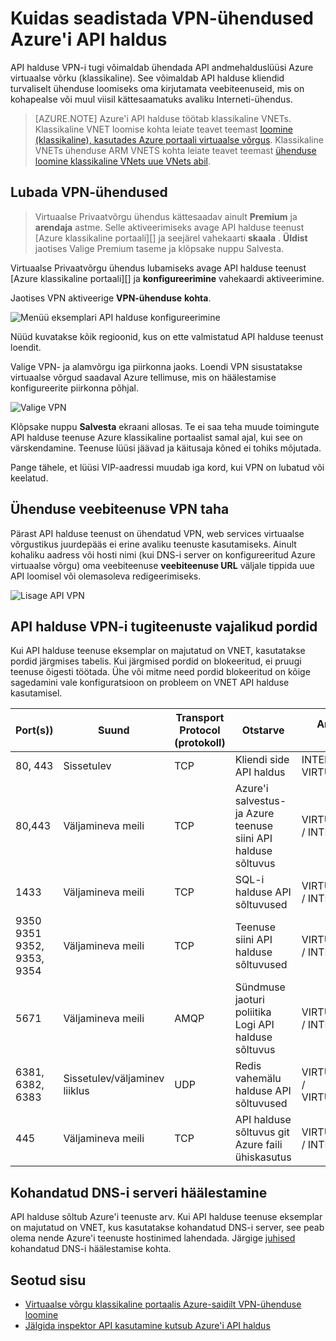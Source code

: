 <properties
    pageTitle="Kuidas seadistada VPN-ühendused Azure'i API haldus"
    description="Saate teada, kuidas Azure'i API haldus ja selle kaudu juurdepääsu veebiteenuste VPN-ühenduse häälestamine."
    services="api-management"
    documentationCenter=""
    authors="antonba"
    manager="erikre"
    editor=""/>

<tags
    ms.service="api-management"
    ms.workload="mobile"
    ms.tgt_pltfrm="na"
    ms.devlang="na"
    ms.topic="article"
    ms.date="10/25/2016"
    ms.author="antonba"/>

# <a name="how-to-setup-vpn-connections-in-azure-api-management"></a>Kuidas seadistada VPN-ühendused Azure'i API haldus

API halduse VPN-i tugi võimaldab ühendada API andmehalduslüüsi Azure virtuaalse võrku (klassikaline). See võimaldab API halduse kliendid turvaliselt ühenduse loomiseks oma kirjutamata veebiteenuseid, mis on kohapealse või muul viisil kättesaamatuks avaliku Interneti-ühendus.

>[AZURE.NOTE] Azure'i API halduse töötab klassikaline VNETs. Klassikaline VNET loomise kohta leiate teavet teemast [loomine (klassikaline), kasutades Azure portaali virtuaalse võrgus](../virtual-network/virtual-networks-create-vnet-classic-pportal.md). Klassikaline VNETs ühenduse ARM VNETS kohta leiate teavet teemast [ühenduse loomine klassikaline VNets uue VNets abil](../vpn-gateway/vpn-gateway-connect-different-deployment-models-portal.md).

## <a name="enable-vpn"> </a>Lubada VPN-ühendused

>Virtuaalse Privaatvõrgu ühendus kättesaadav ainult **Premium** ja **arendaja** astme. Selle aktiveerimiseks avage API halduse teenust [Azure klassikaline portaali][] ja seejärel vahekaarti **skaala** . **Üldist** jaotises Valige Premium taseme ja klõpsake nuppu Salvesta.

Virtuaalse Privaatvõrgu ühendus lubamiseks avage API halduse teenust [Azure klassikaline portaali][] ja **konfigureerimine** vahekaardi aktiveerimine. 

Jaotises VPN aktiveerige **VPN-ühenduse** **kohta**.

![Menüü eksemplari API halduse konfigureerimine][api-management-setup-vpn-configure]

Nüüd kuvatakse kõik regioonid, kus on ette valmistatud API halduse teenust loendit.

Valige VPN- ja alamvõrgu iga piirkonna jaoks. Loendi VPN sisustatakse virtuaalse võrgud saadaval Azure tellimuse, mis on häälestamise konfigureerite piirkonna põhjal.

![Valige VPN][api-management-setup-vpn-select]

Klõpsake nuppu **Salvesta** ekraani allosas. Te ei saa teha muude toimingute API halduse teenuse Azure klassikaline portaalist samal ajal, kui see on värskendamine. Teenuse lüüsi jäävad ja käitusaja kõned ei tohiks mõjutada.

Pange tähele, et lüüsi VIP-aadressi muudab iga kord, kui VPN on lubatud või keelatud.

## <a name="connect-vpn"> </a>Ühenduse veebiteenuse VPN taha

Pärast API halduse teenust on ühendatud VPN, web services virtuaalse võrgustikus juurdepääs ei erine avaliku teenuste kasutamiseks. Ainult kohaliku aadress või hosti nimi (kui DNS-i server on konfigureeritud Azure virtuaalse võrgu) oma veebiteenuse **veebiteenuse URL** väljale tippida uue API loomisel või olemasoleva redigeerimiseks.

![Lisage API VPN][api-management-setup-vpn-add-api]

## <a name="required-ports-for-api-management-vpn-support"></a>API halduse VPN-i tugiteenuste vajalikud pordid

Kui API halduse teenuse eksemplar on majutatud on VNET, kasutatakse pordid järgmises tabelis. Kui järgmised pordid on blokeeritud, ei pruugi teenuse õigesti töötada. Ühe või mitme need pordid blokeeritud on kõige sagedamini vale konfiguratsioon on probleem on VNET API halduse kasutamisel.

| Port(s))                      | Suund        | Transport Protocol (protokoll) | Otstarve                                                          | Andmeallika / sihtkoht              |
|------------------------------|------------------|--------------------|------------------------------------------------------------------|-----------------------------------|
| 80, 443                      | Sissetulev          | TCP                | Kliendi side API haldus                           | INTERNET / VIRTUAL_NETWORK        |
| 80,443                       | Väljamineva meili         | TCP                | Azure'i salvestus- ja Azure teenuse siini API halduse sõltuvus | VIRTUAL_NETWORK / INTERNET        |
| 1433                         | Väljamineva meili         | TCP                | SQL-i halduse API sõltuvused                               | VIRTUAL_NETWORK / INTERNET        |
| 9350 9351 9352, 9353, 9354 | Väljamineva meili         | TCP                | Teenuse siini API halduse sõltuvused                       | VIRTUAL_NETWORK / INTERNET        |
| 5671                         | Väljamineva meili         | AMQP               | Sündmuse jaoturi poliitika Logi API halduse sõltuvus            | VIRTUAL_NETWORK / INTERNET        |
| 6381, 6382, 6383             | Sissetulev/väljaminev liiklus | UDP                | Redis vahemälu halduse API sõltuvused                       | VIRTUAL_NETWORK / VIRTUAL_NETWORK |
| 445                          | Väljamineva meili         | TCP                | API halduse sõltuvus git Azure faili ühiskasutus            | VIRTUAL_NETWORK / INTERNET        |

## <a name="custom-dns"> </a>Kohandatud DNS-i serveri häälestamine

API halduse sõltub Azure'i teenuste arv. Kui API halduse teenuse eksemplar on majutatud on VNET, kus kasutatakse kohandatud DNS-i server, see peab olema nende Azure'i teenuste hostinimed lahendada. Järgige [juhised](../virtual-network/virtual-networks-name-resolution-for-vms-and-role-instances.md#name-resolution-using-your-own-dns-server) kohandatud DNS-i häälestamise kohta.  

## <a name="related-content"> </a>Seotud sisu


* [Virtuaalse võrgu klassikaline portaalis Azure-saidilt VPN-ühenduse loomine][]
* [Jälgida inspektor API kasutamine kutsub Azure'i API haldus][]

[api-management-setup-vpn-configure]: ./media/api-management-howto-setup-vpn/api-management-setup-vpn-configure.png
[api-management-setup-vpn-select]: ./media/api-management-howto-setup-vpn/api-management-setup-vpn-select.png
[api-management-setup-vpn-add-api]: ./media/api-management-howto-setup-vpn/api-management-setup-vpn-add-api.png

[Enable VPN connections]: #enable-vpn
[Connect to a web service behind VPN]: #connect-vpn
[Related content]: #related-content

[Azure'i klassikaline portaal]: https://manage.windowsazure.com/

[Virtuaalse võrgu klassikaline portaalis Azure-saidilt VPN-ühenduse loomine]: ../vpn-gateway/vpn-gateway-site-to-site-create.md
[Jälgida inspektor API kasutamine kutsub Azure'i API haldus]: api-management-howto-api-inspector.md
